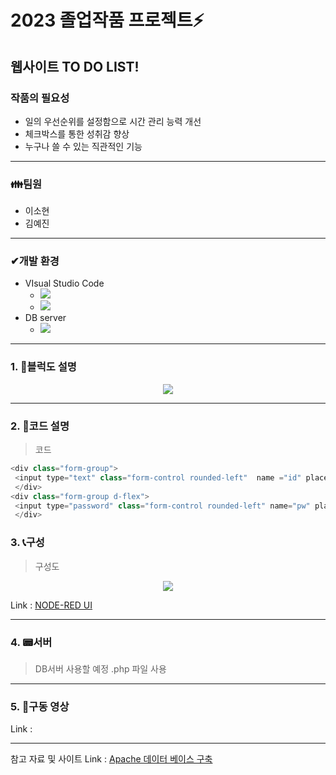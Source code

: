 # 2023 졸업작품 프로젝트⚡

## 웹사이트 TO DO LIST! 

### 작품의 필요성
- 일의 우선순위를 설정함으로 시간 관리 능력 개선
- 체크박스를 통한 성취감 향상
- 누구나 쓸 수 있는 직관적인 기능

---------------------------------------------------------------------------------------------------------------------


### **👪팀원**  

 - 이소현
 - 김예진
---
### **✔개발 환경**  

- VIsual Studio Code 
   - <img src="https://img.shields.io/badge/html-E34F26?style=for-the-badge&logo=html5&logoColor=white"/>
   - <img src="https://img.shields.io/badge/javascript-F7DF1E?style=for-the-badge&logo=javascript&logoColor=white"/>
- DB server
   - <img src="https://img.shields.io/badge/mysql-4479A1?style=for-the-badge&logo=mysql&logoColor=white"/>
---
### **1. 📃블럭도 설명**
<center>
     <img src="https://user-images.githubusercontent.com/105187744/233479205-58d58599-1da0-4358-b79a-80638ebb82b2.PNG">
</center>

---
### **2. 📃코드 설명**
 

 > 코드
```javascript
<div class="form-group">
 <input type="text" class="form-control rounded-left"  name ="id" placeholder="Username" required>
 </div>
<div class="form-group d-flex">
 <input type="password" class="form-control rounded-left" name="pw" placeholder="Password" required>
 </div>
```


### **3. 📞구성**

 >  구성도
   
<center>
     <img src="https://user-images.githubusercontent.com/105187744/174597907-ea7428c9-98d4-4d52-bf36-5329722baba2.png">
</center>
   
Link : [NODE-RED UI](http://211.206.178.184:1880/ui/#!/0?socketid=9dEfMAmUUc7OH-74AAAN, "node-red ui link")     

---
### 4. 📟서버 

> DB서버 사용할 예정 .php 파일 사용

---
### 5. 🎥구동 영상 


Link : 

---

참고 자료 및 사이트
Link : [Apache 데이터 베이스 구축](https://codedragon.tistory.com/8640, "blog link")   
